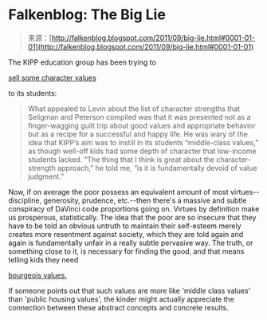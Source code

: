 <!--yml
category: 未分类
date: 2024-05-12 20:45:28
-->

# Falkenblog: The Big Lie

> 来源：[http://falkenblog.blogspot.com/2011/09/big-lie.html#0001-01-01](http://falkenblog.blogspot.com/2011/09/big-lie.html#0001-01-01)

The KIPP education group has been trying to

[sell some character values](http://www.nytimes.com/2011/09/18/magazine/what-if-the-secret-to-success-is-failure.html?pagewanted=1&_r=3)

to its students:

> What appealed to Levin about the list of character strengths that Seligman and Peterson compiled was that it was presented not as a finger-wagging guilt trip about good values and appropriate behavior but as a recipe for a successful and happy life. He was wary of the idea that KIPP’s aim was to instill in its students “middle-class values,” as though well-off kids had some depth of character that low-income students lacked. “The thing that I think is great about the character-strength approach,” he told me, “is it is fundamentally devoid of value judgment.”

Now, if on average the poor possess an equivalent amount of most virtues--discipline, generosity, prudence, etc.--then there's a massive and subtle conspiracy of DaVinci code proportions going on. Virtues by definition make us prosperous, statistically. The idea that the poor are so insecure that they have to be told an obvious untruth to maintain their self-esteem merely creates more resentment against society, which they are told again and again is fundamentally unfair in a really subtle pervasive way. The truth, or something close to it, is necessary for finding the good, and that means telling kids they need

[bourgeois values.](http://www.deirdremccloskey.com/weblog/tag/bourgeois-values/)

If someone points out that such values are more like 'middle class values' than 'public housing values', the kinder might actually appreciate the connection between these abstract concepts and concrete results.